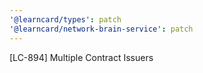 ```yaml
---
'@learncard/types': patch
'@learncard/network-brain-service': patch
---
```


[LC-894] Multiple Contract Issuers

